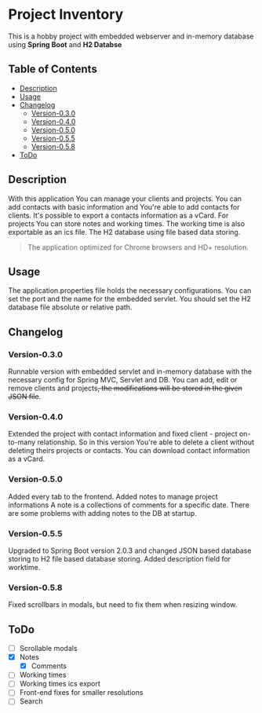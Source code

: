 # Project Inventory

This is a hobby project with embedded webserver and in-memory database using **Spring Boot** and **H2 Databse**

## Table of Contents

* [Description](#description)
* [Usage](#usage)
* [Changelog](#changelog)
  * [Version-0.3.0](#version-030)
  * [Version-0.4.0](#version-040)
  * [Version-0.5.0](#version-050)
  * [Version-0.5.5](#version-055)
  * [Version-0.5.8](#version-058)
* [ToDo](#todo)

## Description

With this application You can manage your clients and projects. You can add contacts with basic information and You're able to add contacts for clients. It's possible to export a contacts information as a vCard. For projects You can store notes and working times. The working time is also exportable as an ics file. The H2 database using file based data storing.

> The application optimized for Chrome browsers and HD+ resolution.

## Usage

The application.properties file holds the necessary configurations. You can set the port and the name for the embedded servlet. You should set the H2 database file absolute or relative path.

## Changelog

### Version-0.3.0

Runnable version with embedded servlet and in-memory database with the necessary config for Spring MVC, Servlet and DB. You can add, edit or remove clients and projects~~, the modifications will be stored in the given JSON file~~.

### Version-0.4.0

Extended the project with contact information and fixed client - project on-to-many relationship. So in this version You're able to delete a client without deleting theirs projects or contacts. You can download contact information as a vCard.

### Version-0.5.0

Added every tab to the frontend. Added notes to manage project informations A note is a collections of comments for a specific date. There are some problems with adding notes to the DB at startup.

### Version-0.5.5

Upgraded to Spring Boot version 2.0.3 and changed JSON based database storing to H2 file based database storing. Added description field for worktime.

### Version-0.5.8

Fixed scrollbars in modals, but need to fix them when resizing window.

## ToDo

- [ ] Scrollable modals
- [x] Notes
   - [x] Comments
- [ ] Working times
- [ ] Working times ics export
- [ ] Front-end fixes for smaller resolutions
- [ ] Search